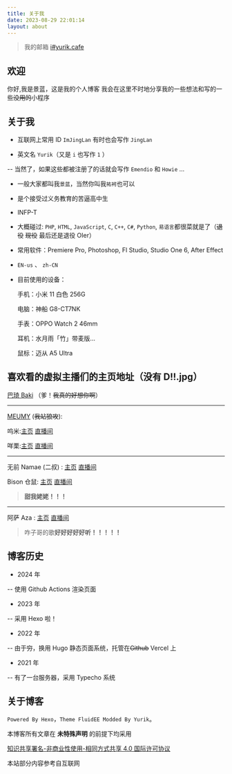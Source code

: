 ```yaml
---
title: 关于我
date: 2023-08-29 22:01:14
layout: about
---
```


> 我的邮箱 [i#yurik.cafe](mailto:i@yurik.cafe)

## 欢迎

你好,我是景蓝，这是我的个人博客
我会在这里不时地分享我的一些想法和写的一些~~没用的~~小程序

## 关于我

- 互联网上常用 ID `ImJingLan` 有时也会写作 `JingLan`

- 英文名 `Yurik`（又是 `i` 也写作 `1` ）

-- 当然了，如果这些都被注册了的话就会写作 `Emendio` 和 `Howie` ...

- 一般大家都叫我`景蓝`，当然你叫我`祐袔`也可以

- 是个接受过义务教育的苦逼高中生

- INFP-T

- 大概碰过: `PHP`, `HTML`, `JavaScript`, `C`, `C++`, `C#`, `Python`, `易语言`都很菜就是了（~~退役~~ ~~现役~~ 最后还是退役 OIer）

- 常用软件：Premiere Pro, Photoshop, Fl Studio, Studio One 6, After Effect

- `EN-us` 、 `zh-CN`

- 目前使用的设备：

  手机：小米 11 白色 256G

  电脑：神船 G8-CT7NK

  手表：OPPO Watch 2 46mm

  耳机：水月雨「竹」带麦版...

  鼠标：迈从 A5 Ultra

## 喜欢看的虚拟主播们的主页地址（没有 D!!.jpg）

[巴琦 Baki](https://space.bilibili.com/1588646945) （爹！~~我真的好想你啊~~）

---

[MEUMY](https://meumy.club/#/) (~~我站狼攻~~):

呜米:[主页](https://space.bilibili.com/617459493) [直播间](https://live.bilibili.com/22384516)

咩栗:[主页](https://space.bilibili.com/745493/) [直播间](https://live.bilibili.com/8792912)

---

无前 Namae (二叔) : [主页](https://space.bilibili.com/29080) [直播间](https://live.bilibili.com/12576972)

Bison 仓鼠: [主页](https://space.bilibili.com/136107) [直播间](http://live.bilibili.com/77386)

> **甜我姥姥！！！**

---

阿萨 Aza : [主页](https://space.bilibili.com/480680646) [直播间](https://live.bilibili.com/21696950)

> 咋子哥的歌**好好好好好听！！！！！**

## 博客历史

- 2024 年

-- 使用 Github Actions 渲染页面

- 2023 年

-- 采用 Hexo 啦！

- 2022 年

-- 由于~~穷~~，换用 Hugo 静态页面系统，托管在~~Github~~ Vercel 上

- 2021 年

-- 有了一台服务器，采用 Typecho 系统

## 关于博客

`Powered By Hexo`，`Theme FluidEE Modded By Yurik`。

本博客所有文章在 **未特殊声明** 的前提下均采用

[知识共享署名-非商业性使用-相同方式共享 4.0 国际许可协议](http://creativecommons.org/licenses/by-nc-sa/4.0/)

本站部分内容参考自互联网
